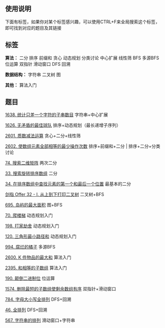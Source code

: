 ## 使用说明

下面有标签，如果你对某个标签感兴趣，可以使用CTRL+F来全局搜索这个标签，即可找到对应的题目及其链接

## 标签

**算法：**  二分 排序 前缀和 贪心 动态规划 分类讨论 中心扩展 线性筛 BFS 多源BFS 位运算 双指针 滑动窗口 DFS 回溯

**数据结构：**  字符串 二叉树 图 

**其他：**  算法入门  

## 题目

[1638. 统计只差一个字符的子串数目](https://leetcode.cn/problems/count-substrings-that-differ-by-one-character/)  字符串+中心扩展

[1626. 无矛盾的最佳球队](https://leetcode.cn/problems/best-team-with-no-conflicts/)  排序+动态规划（最长递增子序列）

[2601. 质数减法运算](https://leetcode.cn/problems/prime-subtraction-operation/)  贪心+二分+线性筛

[2602. 使数组元素全部相等的最少操作次数](https://leetcode.cn/problems/minimum-operations-to-make-all-array-elements-equal/)  排序+前缀和+二分 | 排序+二分+分类讨论

[74. 搜索二维矩阵](https://leetcode.cn/problems/search-a-2d-matrix/)  两次二分

[33. 搜索旋转排序数组](https://leetcode.cn/problems/search-in-rotated-sorted-array/)  二分

[34. 在排序数组中查找元素的第一个和最后一个位置](https://leetcode.cn/problems/find-first-and-last-position-of-element-in-sorted-array/)  最基本的二分

[剑指 Offer 32 - I. 从上到下打印二叉树](https://leetcode.cn/problems/cong-shang-dao-xia-da-yin-er-cha-shu-lcof/)  二叉树+BFS  

[695. 岛屿的最大面积](https://leetcode.cn/problems/max-area-of-island/)  图+BFS

[70. 爬楼梯](https://leetcode.cn/problems/climbing-stairs/)  动态规划入门

[198. 打家劫舍](https://leetcode.cn/problems/house-robber/)  动态规划入门

[120. 三角形最小路径和](https://leetcode.cn/problems/triangle/)  动态规划入门

[994. 腐烂的橘子](https://leetcode.cn/problems/rotting-oranges/)  多源BFS

[2600. K 件物品的最大和](https://leetcode.cn/problems/k-items-with-the-maximum-sum/)  算法入门

[2395. 和相等的子数组](https://leetcode.cn/problems/find-subarrays-with-equal-sum/)  算法入门

[190. 颠倒二进制位](https://leetcode.cn/problems/reverse-bits/)  位运算

[1574. 删除最短的子数组使剩余数组有序](https://leetcode.cn/problems/shortest-subarray-to-be-removed-to-make-array-sorted/)  双指针+滑动窗口

[784. 字母大小写全排列](https://leetcode.cn/problems/letter-case-permutation/)  DFS+回溯

[46. 全排列](https://leetcode.cn/problems/permutations/)  DFS+回溯

[567. 字符串的排列](https://leetcode.cn/problems/permutation-in-string/)  滑动窗口+字符串